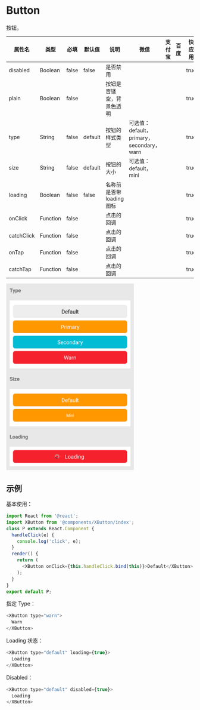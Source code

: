 # Button

按钮。

| 属性名    | 类型 | 必填 | 默认值 | 说明 | 微信 | 支付宝 | 百度 | 快应用 |
| --- | --- | --- | --- | --- | --- | --- | --- | --- |
| disabled | Boolean | false | false | 是否禁用 |  |  |  | true |
| plain    | Boolean | false | | 按钮是否镂空，背景色透明 |  |  |  | true |
| type     | String  | false | default | 按钮的样式类型 | 可选值：default，primary，secondary，warn |  |  | true |
| size     | String  | false | default | 按钮的大小 | 可选值：default，mini |  |  | true |
| loading  | Boolean | false | false | 名称前是否带 loading 图标 |  |  |  | true |
| onClick  | Function | false | | 点击的回调 |  |  |  | true |
| catchClick | Function | false | | 点击的回调 |  |  |  | true |
| onTap    | Function | false | | 点击的回调 |  |  |  | true |
| catchTap | Function | false | | 点击的回调 |  |  |  | true |

<p><img style="max-height: 500px" src="../assets/images/components/button.png" /></p>

## 示例

基本使用：

```js
import React from '@react';
import XButton from '@components/XButton/index';
class P extends React.Component {
  handleClick(e) {
    console.log('click', e);
  }
  render() {
    return (
      <XButton onClick={this.handleClick.bind(this)}>Default</XButton>
    );
  }
}
export default P;
```

指定 Type：

```js
<XButton type="warn">
  Warn
</XButton>
```

Loading 状态：

```js
<XButton type="default" loading={true}>
  Loading
</XButton>
```

Disabled：

```js
<XButton type="default" disabled={true}>
  Loading
</XButton>
```